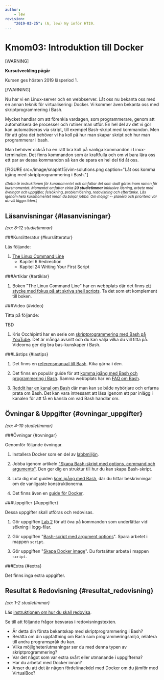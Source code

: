 ```yaml
---
author:
    - lew
revision:
    "2019-03-25": (A, lew) Ny inför HT19.
...
```

Kmom03: Introduktion till Docker
==================================

[WARNING]

**Kursutveckling pågår**

Kursen ges hösten 2019 läsperiod 1.

[/WARNING]

Nu har vi en Linux-server och en webbserver. Låt oss nu bekanta oss med en annan teknik för virtualisering: Docker. Vi kommer även bekanta oss med skriptprogrammering i Bash.

Mycket handlar om att förenkla vardagen, som programmerare, genom att automatisera de processer och rutiner man utför. En hel del av det vi gör kan automatiseras via skript, till exempel Bash-skript med kommandon. Men för att göra det behöver vi ha koll på hur man skapar skript och hur man programmerar i bash.

Man behöver också ha en rätt bra koll på vanliga kommandon i Linux-terminalen. Det finns kommandon som är kraftfulla och om vi bara lära oss ett par av dessa kommandon så kan de spara en hel del tid åt oss.

<!--more-->

[FIGURE src=/image/snapht15/vim-solutions.png caption="Låt oss komma igång med skriptprogrammering i Bash."]


<small><i>(Detta är instruktionen för kursmomentet och omfattar det som skall göras inom ramen för kursmomentet. Momentet omfattar cirka **20 studietimmar** inklusive läsning, arbete med övningar och uppgifter, felsökning, problemlösning, redovisning och eftertanke. Läs igenom hela kursmomentet innan du börjar jobba. Om möjligt -- planera och prioritera var du vill lägga tiden.)</i></small>



Läsanvisningar  {#lasanvisningar}
---------------------------------

*(ca: 8-12 studietimmar)*


###Kurslitteratur  {#kurslitteratur}

Läs följande:

1. [The Linux Command Line](kunskap/boken-the-linux-command-line)
    * Kapitel 6 Redirection
    * Kapitel 24 Writing Your First Script



###Artiklar {#artiklar}

1. Boken "The Linux Command Line" har en webbplats där det finns [ett stycke med fokus på att skriva shell scripts](http://linuxcommand.org/lc3_writing_shell_scripts.php). Ta det som ett komplement till boken.



###Video  {#video}

Titta på följande:

TBD

<!-- 1. Till kursen finns en videoserie, "[linux](https://www.youtube.com/playlist?list=PLKtP9l5q3ce_AGc9pBgaXFEQGjyFJe7XJ)", kika på de videor som börjar på 3. -->

1. Kris Occhipinti har en serie om [skriptprogrammering med Bash på YouTube](https://www.youtube.com/playlist?list=PLcUid3OP_4OXOUqYTDGjq-iEwtBf-3l2E). Det är många avsnitt och du kan välja vilka du vill titta på. Videorna ger dig bra bas-kunskaper i Bash.



###Lästips {#lastips}

1. Det finns en [referensmanual till Bash](http://www.gnu.org/software/bash/manual/bashref.html). Kika gärna i den.

1. Det finns en populär guide för att [komma igång med Bash och programmering i Bash](http://mywiki.wooledge.org/BashGuide). Samma webbplats har en [FAQ om Bash](http://mywiki.wooledge.org/BashFAQ).

1. [Reddit har en kanal om Bash](https://www.reddit.com/r/bash/) där man kan se både nybörjare och erfarna prata om Bash. Det kan vara intressant att läsa igenom ett par inlägg i kanalen för att få en känsla om vad Bash handlar om.



Övningar & Uppgifter  {#ovningar_uppgifter}
-------------------------------------------

*(ca: 4-10 studietimmar)*



###Övningar {#ovningar}

Genomför följande övningar.

1. Installera Docker som en del av [labbmiljön](kunskap/installera-virtualiseringsmiljon-docker).

1. Jobba igenom artikeln ["Skapa Bash-skript med options, command och arguments"](kunskap/skapa-bash-skript-med-options-command-och-arguments). Den ger dig en struktur till hur du kan skapa Bash-skript.

1. Luta dig mot guiden [kom igång med Bash](guide/kom-igang-med-bash), där du hittar beskrivningar om de vanligaste konstruktionerna.

1. Det finns även en [guide för Docker](guide/docker).



###Uppgifter {#uppgifter}

Dessa uppgifter skall utföras och redovisas.

1. Gör uppgiften [Lab 2](uppgift/linux-lab-2-sok-i-en-logg-fil) för att öva på kommandon som underlättar vid sökning i logg-filar.

1. Gör uppgiften "[Bash-script med argument options](uppgift/ett-bash-script-med-options-command-arguments)". Spara arbetet i mappen `script`.

1. Gör uppgiften "[Skapa Docker image](uppgift/skapa-docker-image)". Du fortsätter arbeta i mappen `script`.

<!--
1. Gör uppgiften "[Hitta saker i en loggfil med Unix-kommandon](uppgift/hitta-saker-i-en-loggfil-med-unix-kommandon)".
-->
<!-- 1. Gör uppgiften "[Mina första Bash-script](uppgift/mina-forsta-bash-script)". -->



###Extra {#extra}

Det finns inga extra uppgifter.



Resultat & Redovisning  {#resultat_redovisning}
-----------------------------------------------

*(ca: 1-2 studietimmar)*

Läs [instruktionen om hur du skall redovisa](./../redovisa).

Se till att följande frågor besvaras i redovisningstexten.

* Är detta din första bekantskap med skriptprogrammering i Bash?
* Berätta om din uppfattning om Bash som programmeringsmiljö, relatera till andra programspråk du kan.
* Vilka möjligheter/utmaningar ser du med denna typen av skriptprogrammering?
* Var det något som var extra svårt eller utmanande i uppgifterna?
* Har du arbetat med Docker innan?
* Anser du att det är någon fördel/nackdel med Docker om du jämför med VirtualBox?
